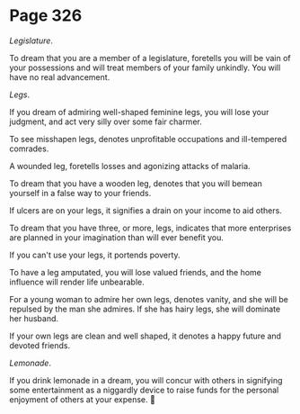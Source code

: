 # Page 326
_Legislature_.


To dream that you are a member of a legislature, foretells you will be
vain of your possessions and will treat members of your family unkindly.
You will have no real advancement.


_Legs_.


If you dream of admiring well-shaped feminine legs, you will lose
your judgment, and act very silly over some fair charmer.


To see misshapen legs, denotes unprofitable occupations
and ill-tempered comrades.


A wounded leg, foretells losses and agonizing attacks of malaria.


To dream that you have a wooden leg, denotes that you will bemean
yourself in a false way to your friends.


If ulcers are on your legs, it signifies a drain on your income
to aid others.


To dream that you have three, or more, legs, indicates that more enterprises
are planned in your imagination than will ever benefit you.


If you can't use your legs, it portends poverty.


To have a leg amputated, you will lose valued friends, and the home
influence will render life unbearable.


For a young woman to admire her own legs, denotes vanity, and she
will be repulsed by the man she admires. If she has hairy legs,
she will dominate her husband.


If your own legs are clean and well shaped, it denotes a happy future
and devoted friends.


_Lemonade_.


If you drink lemonade in a dream, you will concur with others
in signifying some entertainment as a niggardly device to raise
funds for the personal enjoyment of others at your expense.
